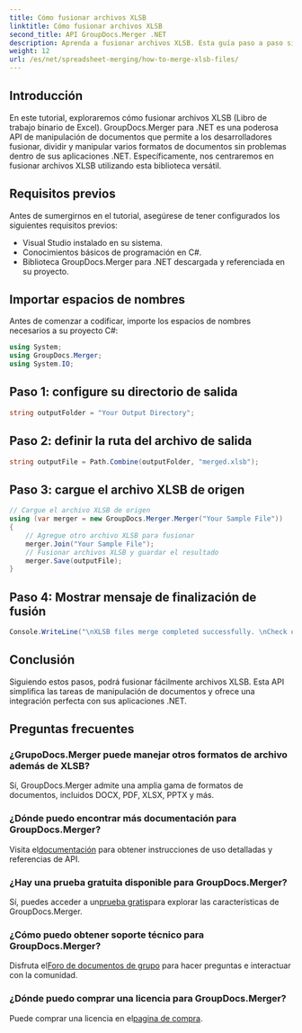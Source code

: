 ```yaml
---
title: Cómo fusionar archivos XLSB
linktitle: Cómo fusionar archivos XLSB
second_title: API GroupDocs.Merger .NET
description: Aprenda a fusionar archivos XLSB. Esta guía paso a paso simplifica las tareas de manipulación de documentos.
weight: 12
url: /es/net/spreadsheet-merging/how-to-merge-xlsb-files/
---
```

## Introducción
En este tutorial, exploraremos cómo fusionar archivos XLSB (Libro de trabajo binario de Excel). GroupDocs.Merger para .NET es una poderosa API de manipulación de documentos que permite a los desarrolladores fusionar, dividir y manipular varios formatos de documentos sin problemas dentro de sus aplicaciones .NET. Específicamente, nos centraremos en fusionar archivos XLSB utilizando esta biblioteca versátil.
## Requisitos previos
Antes de sumergirnos en el tutorial, asegúrese de tener configurados los siguientes requisitos previos:
- Visual Studio instalado en su sistema.
- Conocimientos básicos de programación en C#.
- Biblioteca GroupDocs.Merger para .NET descargada y referenciada en su proyecto.
  

## Importar espacios de nombres
Antes de comenzar a codificar, importe los espacios de nombres necesarios a su proyecto C#:
```csharp
using System; 
using GroupDocs.Merger;
using System.IO;
```
## Paso 1: configure su directorio de salida
```csharp
string outputFolder = "Your Output Directory";
```
## Paso 2: definir la ruta del archivo de salida
```csharp
string outputFile = Path.Combine(outputFolder, "merged.xlsb");
```
## Paso 3: cargue el archivo XLSB de origen
```csharp
// Cargue el archivo XLSB de origen
using (var merger = new GroupDocs.Merger.Merger("Your Sample File"))
{
    // Agregue otro archivo XLSB para fusionar
    merger.Join("Your Sample File");
    // Fusionar archivos XLSB y guardar el resultado
    merger.Save(outputFile);
}
```
## Paso 4: Mostrar mensaje de finalización de fusión
```csharp
Console.WriteLine("\nXLSB files merge completed successfully. \nCheck output in {0}", outputFolder);
```

## Conclusión
Siguiendo estos pasos, podrá fusionar fácilmente archivos XLSB. Esta API simplifica las tareas de manipulación de documentos y ofrece una integración perfecta con sus aplicaciones .NET.

## Preguntas frecuentes
### ¿GrupoDocs.Merger puede manejar otros formatos de archivo además de XLSB?
Sí, GroupDocs.Merger admite una amplia gama de formatos de documentos, incluidos DOCX, PDF, XLSX, PPTX y más.
### ¿Dónde puedo encontrar más documentación para GroupDocs.Merger?
 Visita el[documentación](https://tutorials.groupdocs.com/merger/net/) para obtener instrucciones de uso detalladas y referencias de API.
### ¿Hay una prueba gratuita disponible para GroupDocs.Merger?
 Sí, puedes acceder a un[prueba gratis](https://releases.groupdocs.com/)para explorar las características de GroupDocs.Merger.
### ¿Cómo puedo obtener soporte técnico para GroupDocs.Merger?
 Disfruta el[Foro de documentos de grupo](https://forum.groupdocs.com/c/merger/32) para hacer preguntas e interactuar con la comunidad.
### ¿Dónde puedo comprar una licencia para GroupDocs.Merger?
 Puede comprar una licencia en el[pagina de compra](https://purchase.groupdocs.com/buy).